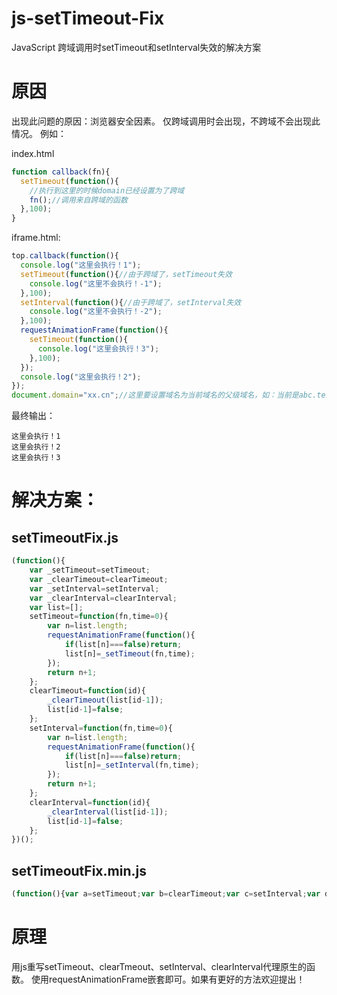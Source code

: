 # js-setTimeout-Fix
JavaScript 跨域调用时setTimeout和setInterval失效的解决方案

# 原因
出现此问题的原因：浏览器安全因素。
仅跨域调用时会出现，不跨域不会出现此情况。
例如：

index.html
```js
function callback(fn){
  setTimeout(function(){
    //执行到这里的时候domain已经设置为了跨域
    fn();//调用来自跨域的函数
  },100);
}
```

iframe.html:
```js
top.callback(function(){
  console.log("这里会执行！1");
  setTimeout(function(){//由于跨域了，setTimeout失效
    console.log("这里不会执行！-1");
  },100);
  setInterval(function(){//由于跨域了，setInterval失效
    console.log("这里不会执行！-2");
  },100);
  requestAnimationFrame(function(){
    setTimeout(function(){
      console.log("这里会执行！3");
    },100);
  });
  console.log("这里会执行！2");
});
document.domain="xx.cn";//这里要设置域名为当前域名的父级域名，如：当前是abc.test.cn，这里要设置test.cn
```
最终输出：
```
这里会执行！1
这里会执行！2
这里会执行！3
```

# 解决方案：
## setTimeoutFix.js
```js
(function(){
	var _setTimeout=setTimeout;
	var _clearTimeout=clearTimeout;
	var _setInterval=setInterval;
	var _clearInterval=clearInterval;
	var list=[];
	setTimeout=function(fn,time=0){
		var n=list.length;
		requestAnimationFrame(function(){
			if(list[n]===false)return;
			list[n]=_setTimeout(fn,time);
		});
		return n+1;
	};
	clearTimeout=function(id){
		_clearTimeout(list[id-1]);
		list[id-1]=false;
	};
	setInterval=function(fn,time=0){
		var n=list.length;
		requestAnimationFrame(function(){
			if(list[n]===false)return;
			list[n]=_setInterval(fn,time);
		});
		return n+1;
	};
	clearInterval=function(id){
		_clearInterval(list[id-1]);
		list[id-1]=false;
	};
})();
```
## setTimeoutFix.min.js
```js
(function(){var a=setTimeout;var b=clearTimeout;var c=setInterval;var d=clearInterval;var l=[];setTimeout=function(e,f){var n=l.length;requestAnimationFrame(function(){if(l[n]===!1)return;l[n]=a(e,f);});return n+1;};clearTimeout=function(g){b(l[g-1]);l[g-1]=!1;};setInterval=function(e,f){var n=l.length;requestAnimationFrame(function(){if(l[n]===!1)return;l[n]=c(e,f);});return n+1;};clearInterval=function(g){d(l[g-1]);l[g-1]=!1;};})();
```

# 原理
用js重写setTimeout、clearTmeout、setInterval、clearInterval代理原生的函数。
使用requestAnimationFrame嵌套即可。如果有更好的方法欢迎提出！
